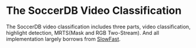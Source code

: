 # The SoccerDB Video Classification
The SoccerDB video classification includes three parts, video classification, highlight detection, MRTS(Mask and RGB Two-Stream). And all implementation largely borrows from [SlowFast](https://github.com/facebookresearch/SlowFast).

